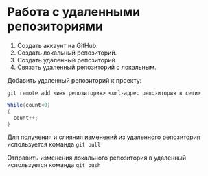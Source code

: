 #  Работа с удаленными репозиториями 

1. Создать аккаунт на GitHub.
2. Создать локальный репозиторий.
3. Создать удаленный репозиторий.
4. Связать удаленный репозиторий с локальным.

Добавить удаленный репозиторий к проекту:
```
git remote add <имя репозитория> <url-адрес репозитория в сети>
```
```C#
While(count<0)
{
  count++;
} 
```
Для получения и слияния изменений из удаленного репозитория используется команда `git pull`

Отправить изменения локального репозитория в удаленный используется команда `git push`
